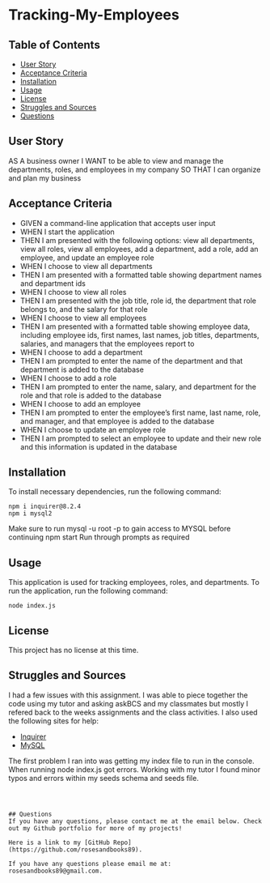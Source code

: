 # Tracking-My-Employees

## Table of Contents
* [User Story](#user-story)
* [Acceptance Criteria](#acceptance-criteria)
* [Installation](#installation)
* [Usage](#usage)
* [License](#license)
* [Struggles and Sources](#struggles-and-sources)
* [Questions](#questions)


## User Story
AS A business owner
I WANT to be able to view and manage the departments, roles, and employees in my company
SO THAT I can organize and plan my business

## Acceptance Criteria

* GIVEN a command-line application that accepts user input
* WHEN I start the application
* THEN I am presented with the following options: view all departments, view all roles, view all employees, add a department, add a role, add an employee, and update an employee role
* WHEN I choose to view all departments
* THEN I am presented with a formatted table showing department names and department ids
* WHEN I choose to view all roles
* THEN I am presented with the job title, role id, the department that role belongs to, and the salary for that role
* WHEN I choose to view all employees
* THEN I am presented with a formatted table showing employee data, including employee ids, first names, last names, job titles, departments, salaries, and managers that the employees report to
* WHEN I choose to add a department
* THEN I am prompted to enter the name of the department and that department is added to the database
* WHEN I choose to add a role
* THEN I am prompted to enter the name, salary, and department for the role and that role is added to the database
* WHEN I choose to add an employee
* THEN I am prompted to enter the employee’s first name, last name, role, and manager, and that employee is added to the database
* WHEN I choose to update an employee role
* THEN I am prompted to select an employee to update and their new role and this information is updated in the database

## Installation
To install necessary dependencies, run the following command:
```
npm i inquirer@8.2.4
npm i mysql2
```
Make sure to run mysql -u root -p to gain access to MYSQL before continuing
npm start
Run through prompts as required

## Usage
This application is used for tracking employees, roles, and departments.
To run the application, run the following command:
```
node index.js
```

## License
This project has no license at this time.

## Struggles and Sources
I had a few issues with this assignment. I was able to piece together the code using my tutor and asking askBCS and my classmates but mostly I refered back to the weeks assignments and the class activities. I also used the following sites for help:
* [Inquirer](https://www.npmjs.com/package/inquirer)
* [MySQL](https://www.npmjs.com/package/mysql)

The first problem I ran into was getting my index file to run in the console. When running node index.js got errors. Working with my tutor I found minor typos and errors within my seeds schema and seeds file. 
```



## Questions
If you have any questions, please contact me at the email below. Check out my Github portfolio for more of my projects!

Here is a link to my [GitHub Repo](https://github.com/rosesandbooks89).

If you have any questions please email me at: rosesandbooks89@gmail.com.


